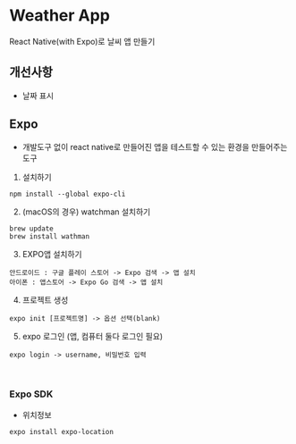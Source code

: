 # Weather App
React Native(with Expo)로 날씨 앱 만들기

## 개선사항
- 날짜 표시

## Expo
- 개발도구 없이 react native로 만들어진 앱을 테스트할 수 있는 환경을 만들어주는 도구

1. 설치하기
```
npm install --global expo-cli
```

2. (macOS의 경우) watchman 설치하기
```
brew update
brew install wathman
```

3. EXPO앱 설치하기
```
안드로이드 : 구글 플레이 스토어 -> Expo 검색 -> 앱 설치
아이폰 : 앱스토어 -> Expo Go 검색 -> 앱 설치
```

4. 프로젝트 생성
```
expo init [프로젝트명] -> 옵션 선택(blank)
```

5. expo 로그인 (앱, 컴퓨터 둘다 로그인 필요)
```
expo login -> username, 비밀번호 입력
```
<br>

### Expo SDK
- 위치정보
```
expo install expo-location
```
